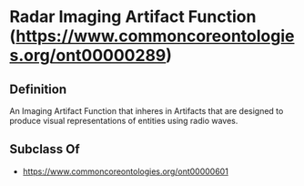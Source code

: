 # Radar Imaging Artifact Function (https://www.commoncoreontologies.org/ont00000289)

## Definition
An Imaging Artifact Function that inheres in Artifacts that are designed to produce visual representations of entities using radio waves.

## Subclass Of
- https://www.commoncoreontologies.org/ont00000601


